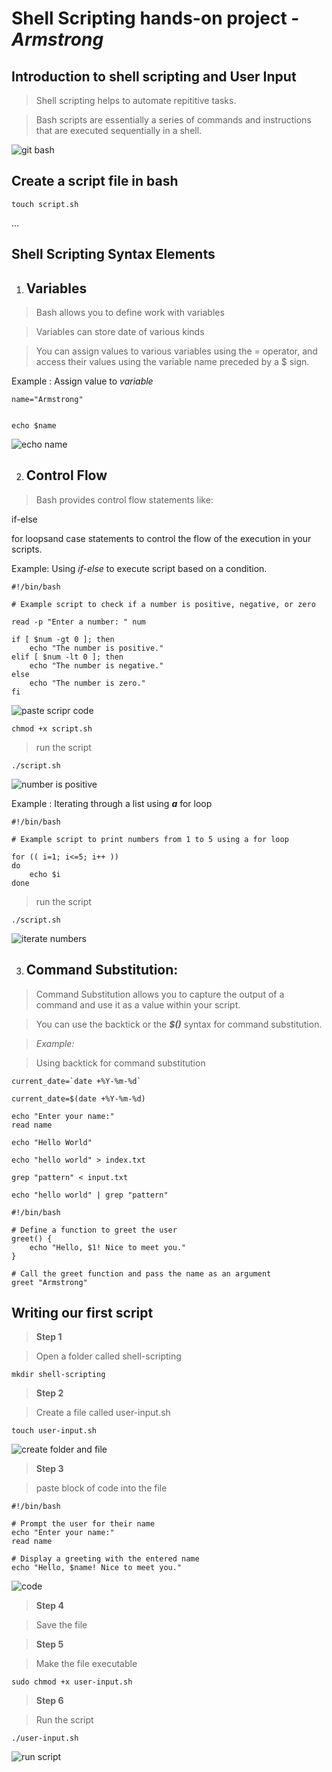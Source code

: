 # Shell Scripting hands-on project - ***Armstrong***

## Introduction to shell scripting and User Input

> Shell scripting helps to automate repititive tasks.

> Bash scripts are essentially a series of commands and instructions that are executed sequentially in a shell.

![git bash](images/start.png)

## Create a script file in bash

```
touch script.sh
```

...
## Shell Scripting Syntax Elements

1. ## Variables

> Bash allows you to define work with variables

> Variables can store date of various kinds

> You can assign values to various variables using the = operator, and access their values using the variable name preceded by a $ sign.

Example : Assign value to *variable*

```
name="Armstrong"
 
```
```
echo $name
```
![echo name](<images/echo name.png>)

2. ## Control Flow

> Bash provides control flow statements like:

if-else 

for loopsand case statements to control the flow of the execution in your scripts.  

Example: Using *if-else* to execute script based on a condition.

```
#!/bin/bash

# Example script to check if a number is positive, negative, or zero

read -p "Enter a number: " num

if [ $num -gt 0 ]; then
    echo "The number is positive."
elif [ $num -lt 0 ]; then
    echo "The number is negative."
else
    echo "The number is zero."
fi
```
![paste scripr code](images/script.png)

```
chmod +x script.sh
```

> run the script

```
./script.sh
```
![number is positive](<images/number response.png>)

Example : Iterating through a list using ***a*** for loop

```
#!/bin/bash

# Example script to print numbers from 1 to 5 using a for loop

for (( i=1; i<=5; i++ ))
do
    echo $i
done
```

> run the script

```
./script.sh
```
![iterate numbers](<images/iterate number.png>)


3. ## Command Substitution:

> Command Substitution allows you to capture the output of a command and use it as a value within your script.

> You can use the backtick or the ***$()*** syntax for command substitution.

> *Example:* 

> Using backtick for command substitution

```
current_date=`date +%Y-%m-%d`
```
```
current_date=$(date +%Y-%m-%d)
```
```
echo "Enter your name:"
read name
```
```
echo "Hello World"
```
```
echo "hello world" > index.txt
```
```
grep "pattern" < input.txt
```
```
echo "hello world" | grep "pattern"
```
```
#!/bin/bash

# Define a function to greet the user
greet() {
    echo "Hello, $1! Nice to meet you."
}

# Call the greet function and pass the name as an argument
greet "Armstrong"
```


## Writing our first script

> **Step 1** 

> Open a folder called shell-scripting

```
mkdir shell-scripting
```

> **Step 2** 

> Create a file called user-input.sh

```
touch user-input.sh
```

![create folder and file](<images/create file.png>)


> **Step 3** 

> paste block of code into the file

```
#!/bin/bash

# Prompt the user for their name
echo "Enter your name:"
read name

# Display a greeting with the entered name
echo "Hello, $name! Nice to meet you."
```

![code](<images/paste code.png>)

> **Step 4** 

> Save the file

> **Step 5** 

> Make the file executable

```
sudo chmod +x user-input.sh
```

> **Step 6** 

> Run the script

```
./user-input.sh
```

![run script](<images/run script.png>)


